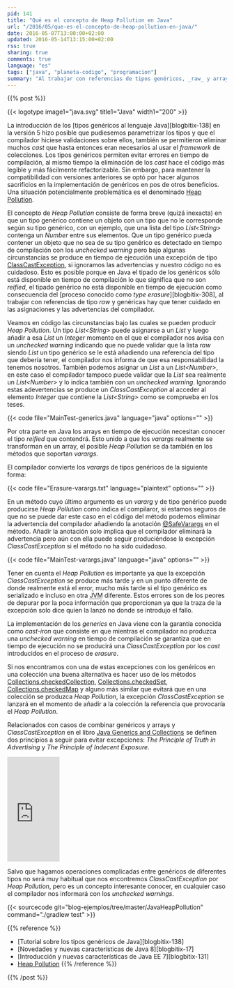 ```yaml
---
pid: 141
title: "Qué es el concepto de Heap Pollution en Java"
url: "/2016/05/que-es-el-concepto-de-heap-pollution-en-java/"
date: 2016-05-07T13:00:00+02:00
updated: 2016-05-14T13:15:00+02:00
rss: true
sharing: true
comments: true
language: "es"
tags: ["java", "planeta-codigo", "programacion"]
summary: "Al trabajar con referencias de tipos genéricos, _raw_ y arrays debemos conocer el concepto de _Heap Pollution_ si no queremos que en algún punto del programa Java se produzca una excepción no esperada del tipo _ClassCastException_. No teniéndolo en cuenta nos encontraremos con un error de los más difíciles de depurar ya que la excepción solo nos dirá donde se produjo no donde se encuentra el código erróneo que lo provocó."
---
```


{{% post %}}


{{< logotype image1="java.svg" title1="Java" width1="200" >}}

La introducción de los [tipos genéricos al lenguaje Java][blogbitix-138] en la versión 5 hizo posible que pudiesemos parametrizar los tipos y que el compilador hiciese validaciones sobre ellos, también se permitieron eliminar muchos _cast_ que hasta entonces eran necesarios al usar el _framework_ de colecciones. Los tipos genéricos permiten evitar errores en tiempo de compilación, al mismo tiempo la eliminación de los _cast_ hace el código más legible y más fácilmente refactorizable. Sin embargo, para mantener la compatibilidad con versiones anteriores se optó por hacer algunos sacrificios en la implementación de genéricos en pos de otros beneficios. Una situación potencialmente problemática es el denominado [Heap Pollution](https://en.wikipedia.org/wiki/Heap_pollution).

El concepto de _Heap Pollution_ consiste de forma breve (quizá inexacta) en que un tipo genérico contiene un objeto con un tipo que no le corresponde según su tipo genérico, con un ejemplo, que una lista del tipo _List\<String\>_ contenga un _Number_ entre sus elementos. Que un tipo genérico pueda contener un objeto que no sea de su tipo genérico es detectado en tiempo de compilación con los _unchecked warning_ pero bajo algunas circunstancias se produce en tiempo de ejecución una excepción de tipo [ClassCastException](https://docs.oracle.com/javase/8/docs/api/java/lang/ClassCastException.html), si ignoramos las advertencias y nuestro código no es cuidadoso. Esto es posible porque en Java el tipado de los genéricos sólo está disponible en tiempo de compilación lo que significa que no son _reified_, el tipado genérico no está disponible en tiempo de ejecución como consecuencia del [proceso conocido como _type erasure_][blogbitix-308], al trabajar con referencias de tipo _raw_ y genéricas hay que tener cuidado en las asignaciones y las advertencias del compilador.

Veamos en código las circunstancias bajo las cuales se pueden producir _Heap Pollution_. Un tipo _List\<String\>_ puede asignarse a un _List_ y luego añadir a esa _List_ un _Integer_ momento en el que el compilador nos avisa con un _unchecked warning_ indicando que no puede validar que la lista _raw_ siendo _List_ un tipo genérico se le está añadiendo una referencia del tipo que debería tener, el compilador nos informa de que esa responsabilidad la tenemos nosotros. También podemos asignar un _List_ a un _List\<Number\>_, en este caso el compilador tampoco puede validar que la _List_ sea realmente un _List\<Number\>_ y lo indica también con un _unchecked warning_. Ignorando estas adevertencias se produce un _ClassCastException_ al acceder al elemento _Integer_ que contiene la _List\<String\>_ como se comprueba en los teses.

{{< code file="MainTest-generics.java" language="java" options="" >}}

Por otra parte en Java los arrays en tiempo de ejecución necesitan conocer el tipo _reified_ que contendrá. Esto unido a que los _varargs_ realmente se transforman en un array, el posible _Heap Pollution_ se da también en los métodos que soportan _varargs_.

El compilador convierte los _varargs_ de tipos genéricos de la siguiente forma:

{{< code file="Erasure-varargs.txt" language="plaintext" options="" >}}

En un método cuyo último argumento es un _vararg_ y de tipo genérico puede producirse _Heap Pollution_ como indica el compilaror, si estamos seguros de que no se puede dar este caso en el código del método podemos eliminar la advertencia del compilador añadiendo la anotación [@SafeVarargs](https://docs.oracle.com/javase/8/docs/api/java/lang/SafeVarargs.html) en el método. Añadir la anotación solo implica que el compilador eliminará la advertencia pero aún con ella puede seguir produciéndose la excepción _ClassCastException_ si el método no ha sido cuidadoso.

{{< code file="MainTest-varargs.java" language="java" options="" >}}

Tener en cuenta el _Heap Pollution_ es importante ya que la excepción _ClassCastException_ se produce más tarde y en un punto diferente de donde realmente está el error, mucho más tarde si el tipo genérico es serializado e incluso en otra <abbr title="Java Virtual Machine">JVM</abbr> diferente. Estos errores son de los peores de depurar por la poca información que proporcionan ya que la traza de la excepción solo dice quien la lanzó no donde se introdujo el fallo.

La implementación de los _generics_ en Java viene con la garantía conocida como _cast-iron_ que consiste en que mientras el compilador no produzca una _unchecked warning_ en tiempo de compilación se garantiza que en tiempo de ejecución no se producirá una _ClassCastException_ por los _cast_ introducidos en el proceso de _erasure_.

Si nos encontramos con una de estas excepciones con los genéricos en una colección una buena alternativa es hacer uso de los métodos [Collections.checkedCollection](https://docs.oracle.com/javase/8/docs/api/java/util/Collections.html#checkedCollection-java.util.Collection-java.lang.Class-), [Collections.checkedSet](https://docs.oracle.com/javase/8/docs/api/java/util/Collections.html#checkedSet-java.util.Set-java.lang.Class-),  [Collections.checkedMap](https://docs.oracle.com/javase/8/docs/api/java/util/Collections.html#checkedMap-java.util.Map-java.lang.Class-java.lang.Class-) y alguno más similar que evitará que en una colección se produzca _Heap Pollution_, la excepción _ClassCastException_ se lanzará en el momento de añadir a la colección la referencia que provocaría el _Heap Pollution_.

Relacionados con casos de combinar genéricos y arrays y _ClassCastException_ en el libro <a rel="nofollow" href="https://www.amazon.es/gp/product/0596527756/ref=as_li_ss_tl?ie=UTF8&camp=3626&creative=24822&creativeASIN=0596527756&linkCode=as2&tag=blobit-21">Java Generics and Collections</a><img src="https://ir-es.amazon-adsystem.com/e/ir?t=blobit-21&l=as2&o=30&a=0596527756" width="1" height="1" border="0" alt="" style="border:none !important; margin:0px !important;" /> se definen dos principios a seguir para evitar excepciones: _The Principle of Truth in Advertising_ y _The Principle of Indecent Exposure_.

<div class="media-amazon">
		<iframe src="https://rcm-eu.amazon-adsystem.com/e/cm?lt1=_blank&bc1=000000&IS2=1&bg1=FFFFFF&fc1=000000&lc1=0000FF&t=blobit-21&o=30&p=8&l=as4&m=amazon&f=ifr&ref=ss_til&asins=0596527756&internal=1" style="width:120px;height:240px;" scrolling="no" marginwidth="0" marginheight="0" frameborder="0"></iframe>
</div>

Salvo que hagamos operaciones complicadas entre genéricos de diferentes tipos no será muy habitual que nos encontremos _ClassCastException_ por _Heap Pollution_, pero es un concepto interesante conocer, en cualquier caso el compilador nos informará con los _unchecked warnings_.

{{< sourcecode git="blog-ejemplos/tree/master/JavaHeapPollution" command="./gradlew test" >}}

{{% reference %}}

* [Tutorial sobre los tipos genéricos de Java][blogbitix-138]
* [Novedades y nuevas características de Java 8][blogbitix-17]
* [Introducción y nuevas características de Java EE 7][blogbitix-131]
* [Heap Pollution](https://en.wikipedia.org/wiki/Heap_pollution)
{{% /reference %}}

{{% /post %}}

